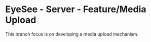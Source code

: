 # EyeSee - Server - Feature/Media Upload
This branch focus is on developing a media upload mechanism.
